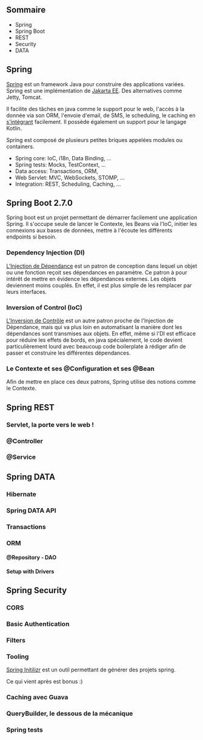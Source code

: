 ## Sommaire

- Spring
- Spring Boot
- REST
- Security
- DATA

## Spring

[Spring](https://spring.io/projects/spring-framework) est un framework Java pour construire des applications variées.
Spring est une implémentation de [Jakarta EE](https://jakarta.ee/). Des alternatives comme Jetty, Tomcat.

Il facilite des tâches en java comme le support pour le web, l'accès à la donnée via son ORM, l'envoie d'email, de SMS,
le scheduling, le caching
en [s'intégrant](https://docs.spring.io/spring-framework/docs/current/reference/html/integration.html) facilement.
Il possède également un support pour le langage Kotlin.

Spring est composé de plusieurs petites briques appelées modules ou containers.

- Spring core: IoC, i18n, Data Binding, ...
- Spring tests: Mocks, TestContext, ...
- Data access: Transactions, ORM,
- Web Servlet: MVC, WebSockets, STOMP, ...
- Integration: REST, Scheduling, Caching, ...

## Spring Boot 2.7.0

Spring boot est un projet permettant de démarrer facilement une application Spring. Il s'occupe seule de lancer le
Contexte, les Beans via l'IoC, initier les connexions aux bases de données, mettre à l'écoute les différents endpoints
si besoin.

### Dependency Injection (DI)

[L'Injection de Dépendance](https://en.wikipedia.org/wiki/Dependency_injection) est un patron de conception dans lequel
un objet ou une fonction reçoit ses dépendances en paramètre. Ce patron à pour intérêt de mettre en évidence les
dépendances externes. Les objets deviennent moins couplés. En effet, il est plus simple de les remplacer par leurs
interfaces.

### Inversion of Control (IoC)

[L'Inversion de Contrôle](https://en.wikipedia.org/wiki/Inversion_of_control) est un autre patron proche de l'Injection
de Dépendance, mais qui va plus loin en automatisant la manière dont les dépendances sont transmises aux objets. En
effet, même si l'DI est efficace pour réduire les effets de bords, en java spécialement, le code devient
particulièrement lourd avec beaucoup code boilerplate à rédiger afin de passer et construire les différentes
dépendances.

### Le Contexte et ses @Configuration et ses @Bean

Afin de mettre en place ces deux patrons, Spring utilise des notions comme le Contexte.

## Spring REST

### Servlet, la porte vers le web !

### @Controller

### @Service

## Spring DATA

### Hibernate

### Spring DATA API

### Transactions

### ORM

#### @Repository - DAO

#### Setup with Drivers

## Spring Security

### CORS

### Basic Authentication

### Filters

### Tooling

[Spring Initilizr](https://start.spring.io/) est un outil permettant de générer des projets spring.

Ce qui vient après est bonus :)

### Caching avec Guava

### QueryBuilder, le dessous de la mécanique

### Spring tests
